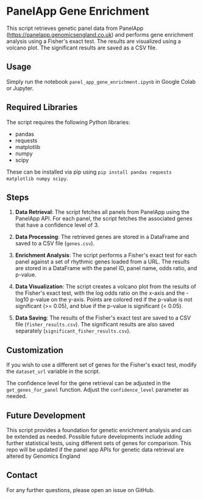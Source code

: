 # PanelApp Gene Enrichment

This script retrieves genetic panel data from PanelApp (https://panelapp.genomicsengland.co.uk) and performs gene enrichment analysis using a Fisher's exact test. The results are visualized using a volcano plot. The significant results are saved as a CSV file.

## Usage

Simply run the notebook `panel_app_gene_enrichment.ipynb` in Google Colab or Jupyter.

## Required Libraries

The script requires the following Python libraries:

- pandas
- requests
- matplotlib
- numpy
- scipy

These can be installed via pip using `pip install pandas requests matplotlib numpy scipy`.

## Steps

1. **Data Retrieval**: The script fetches all panels from PanelApp using the PanelApp API. For each panel, the script fetches the associated genes that have a confidence level of 3.

2. **Data Processing**: The retrieved genes are stored in a DataFrame and saved to a CSV file (`genes.csv`).

3. **Enrichment Analysis**: The script performs a Fisher's exact test for each panel against a set of rhythmic genes loaded from a URL. The results are stored in a DataFrame with the panel ID, panel name, odds ratio, and p-value.

4. **Data Visualization**: The script creates a volcano plot from the results of the Fisher's exact test, with the log odds ratio on the x-axis and the -log10 p-value on the y-axis. Points are colored red if the p-value is not significant (>= 0.05), and blue if the p-value is significant (< 0.05).

5. **Data Saving**: The results of the Fisher's exact test are saved to a CSV file (`fisher_results.csv`). The significant results are also saved separately (`significant_fisher_results.csv`).

## Customization

If you wish to use a different set of genes for the Fisher's exact test, modify the `dataset_url` variable in the script.

The confidence level for the gene retrieval can be adjusted in the `get_genes_for_panel` function. Adjust the `confidence_level` parameter as needed.

## Future Development

This script provides a foundation for genetic enrichment analysis and can be extended as needed. Possible future developments include adding further statistical tests, using different sets of genes for comparison. This repo will be updated if the panel app APIs for genetic data retrieval are altered by Genomics England

## Contact

For any further questions, please open an issue on GitHub. 
